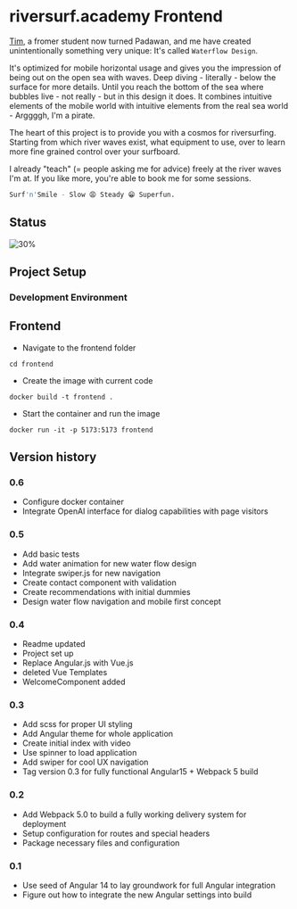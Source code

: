 # riversurf.academy Frontend

[Tim](https://github.com/mhmFrost), a fromer student now turned Padawan, and me have created unintentionally something very unique: It's called `Waterflow Design`.

It's optimized for mobile horizontal usage and gives you the impression of being out on the open sea with waves. Deep diving - literally - below the surface for more details. Until you reach the bottom of the sea where bubbles live - not really - but in this design it does. It combines intuitive elements of the mobile world with intuitive elements from the real sea world - Arggggh, I'm a pirate.

The heart of this project is to provide you with a cosmos for riversurfing. Starting from which river waves exist, what equipment to use, over to learn more fine grained control over your surfboard.

I already "teach" (= people asking me for advice) freely at the river waves I'm at. If you like more, you're able to book me for some sessions.

```sh
Surf'n'Smile - Slow 😩 Steady 😁 Superfun.
```

## Status

![30%](https://progress-bar.dev/30)

## Project Setup

### Development Environment

## Frontend

- Navigate to the frontend folder

`cd frontend`

- Create the image with current code

`docker build -t frontend .`

- Start the container and run the image

`docker run -it -p 5173:5173 frontend`

## Version history

### 0.6

- Configure docker container
- Integrate OpenAI interface for dialog capabilities with page visitors

### 0.5

- Add basic tests
- Add water animation for new water flow design
- Integrate swiper.js for new navigation
- Create contact component with validation
- Create recommendations with initial dummies
- Design water flow navigation and mobile first concept

### 0.4

- Readme updated
- Project set up
- Replace Angular.js with Vue.js
- deleted Vue Templates
- WelcomeComponent added

### 0.3

- Add scss for proper UI styling
- Add Angular theme for whole application
- Create initial index with video
- Use spinner to load application
- Add swiper for cool UX navigation
- Tag version 0.3 for fully functional Angular15 + Webpack 5 build

### 0.2

- Add Webpack 5.0 to build a fully working delivery system for deployment
- Setup configuration for routes and special headers
- Package necessary files and configuration

### 0.1

- Use seed of Angular 14 to lay groundwork for full Angular integration
- Figure out how to integrate the new Angular settings into build
